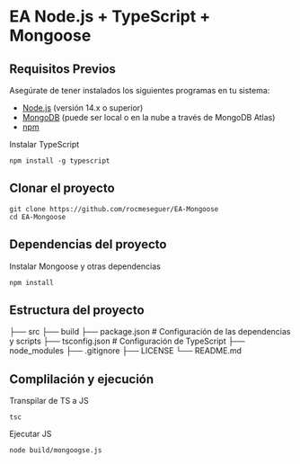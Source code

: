 # EA Node.js + TypeScript + Mongoose

## Requisitos Previos

Asegúrate de tener instalados los siguientes programas en tu sistema:

- [Node.js](https://nodejs.org/) (versión 14.x o superior)
- [MongoDB](https://www.mongodb.com/) (puede ser local o en la nube a través de MongoDB Atlas)
- [npm](https://www.npmjs.com/) 

Instalar TypeScript
```
npm install -g typescript
```

## Clonar el proyecto

```
git clone https://github.com/rocmeseguer/EA-Mongoose
cd EA-Mongoose
```

## Dependencias del proyecto

Instalar Mongoose y otras dependencias
```
npm install
```

## Estructura del proyecto

├── src
├── build
├── package.json       # Configuración de las dependencias y scripts
├── tsconfig.json       # Configuración de TypeScript
├── node_modules
├── .gitignore
├── LICENSE
└── README.md


## Complilación y ejecución

Transpilar de TS a JS
```
tsc 
```

Ejecutar JS
```
node build/mongoogse.js
```